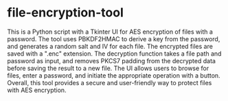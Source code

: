 # file-encryption-tool
This is a Python script with a Tkinter UI for AES encryption of files with a password. The tool uses PBKDF2HMAC to derive a key from the password, and generates a random salt and IV for each file. The encrypted files are saved with a ".enc" extension. The decryption function takes a file path and password as input, and removes PKCS7 padding from the decrypted data before saving the result to a new file. The UI allows users to browse for files, enter a password, and initiate the appropriate operation with a button. Overall, this tool provides a secure and user-friendly way to protect files with AES encryption.
